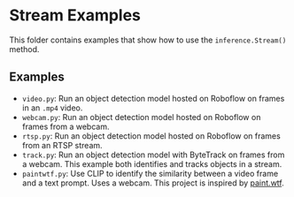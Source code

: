 # Stream Examples

This folder contains examples that show how to use the `inference.Stream()` method.

## Examples

- `video.py`: Run an object detection model hosted on Roboflow on frames in an `.mp4` video.
- `webcam.py`: Run an object detection model hosted on Roboflow on frames from a webcam.
- `rtsp.py`: Run an object detection model hosted on Roboflow on frames from an RTSP stream.
- `track.py`: Run an object detection model with ByteTrack on frames from a webcam. This example both identifies and tracks objects in a stream.
- `paintwtf.py`: Use CLIP to identify the similarity between a video frame and a text prompt. Uses a webcam. This project is inspired by [paint.wtf](https://paint.wtf).